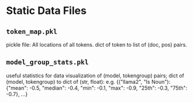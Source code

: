 # Static Data Files



## `token_map.pkl`
pickle file: All locations of all tokens. dict of token to list of (doc, pos) pairs.

## `model_group_stats.pkl`
useful statistics for data visualization of (model, tokengroup) pairs; dict of (model, tokengroup) to dict of (str, float):
e.g. {("llama2", "Is Noun"): {"mean": -0.5, "median": -0.4, "min": -0.1, "max": -0.9, "25th": -0.3, "75th": -0.7}, ...}